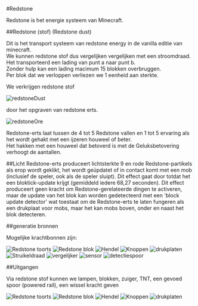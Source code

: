 #Redstone

Redstone is het energie systeem van Minecraft.


##Redstone (stof) (Redstone dust)

Dit is het transport systeem van redstone energy in de vanilla editie van minecraft.  
We kunnen redstone stof dus vergelijken vergelijken met een stroomdraad.  
Het transporteerd een lading van punt a naar punt b.  
Zonder hulp kan een lading macimum 15 blokken overbruggen.  
Per blok dat we verloppen verliezen we 1 eenheid aan sterkte.

We verkrijgen redstone stof 

![redstoneDust](https://github.com/CoderDojoBelgiumEeklo/MineCraftProjects/blob/gh-pages/img/basic/redstone/redstonedust.png?raw=true)

door het opgraven van redstone erts.

![redstoneOre](https://github.com/CoderDojoBelgiumEeklo/MineCraftProjects/blob/gh-pages/img/basic/redstone/redstoneore.png?raw=true)

  
Redstone-erts laat tussen de 4 tot 5 Redstone vallen en 1 tot 5 ervaring als het wordt gehakt met een ijzeren houweel of beter.   
Het hakken met een houweel dat betoverd is met de Geluksbetovering verhoogt de aantallen.

##Licht
Redstone-erts produceert lichtsterkte 9 en rode Redstone-partikels als erop wordt geklikt, het wordt geüpdatet of in contact komt met een mob (inclusief de speler, ook als de speler sluipt). Dit effect gaat door totdat het een bloktick-update krijgt (gemiddeld iedere 68,27 seconden). Dit effect produceert geen kracht om Redstone-gerelateerde dingen te activeren, maar de update van het blok kan worden gedetecteerd met een 'block update detector' wat toestaat om de Redstone-erts te laten fungeren als een drukplaat voor mobs, maar het kan mobs boven, onder en naast het blok detecteren.


##generatie bronnen

Mogelijke krachtbonnen zijn:


![Redstone toorts](https://github.com/CoderDojoBelgiumEeklo/MineCraftProjects/blob/gh-pages/img/basic/redstone/redstonetoorts.png?raw=true)
![Redstone blok](https://github.com/CoderDojoBelgiumEeklo/MineCraftProjects/blob/gh-pages/img/basic/redstone/redstoneblok.png?raw=true)
![Hendel](https://github.com/CoderDojoBelgiumEeklo/MineCraftProjects/blob/gh-pages/img/basic/redstone/hendel.png?raw=true)
![Knoppen](https://github.com/CoderDojoBelgiumEeklo/MineCraftProjects/blob/gh-pages/img/basic/redstone/knoppen.png?raw=true)
![drukplaten](https://github.com/CoderDojoBelgiumEeklo/MineCraftProjects/blob/gh-pages/img/basic/redstone/drukplaten.png?raw=true)
![Struikeldraad](https://github.com/CoderDojoBelgiumEeklo/MineCraftProjects/blob/gh-pages/img/basic/redstone/touwenstruikeldraadhaak.png?raw=true)
![vergelijker](https://github.com/CoderDojoBelgiumEeklo/MineCraftProjects/blob/gh-pages/img/basic/redstone/redstonecomparator.png?raw=true)
![sensor](https://github.com/CoderDojoBelgiumEeklo/MineCraftProjects/blob/gh-pages/img/basic/redstone/sensor.png?raw=true)
![detectiespoor](https://github.com/CoderDojoBelgiumEeklo/MineCraftProjects/blob/gh-pages/img/basic/redstone/detectiespoor.png?raw=true)

##Uitgangen
 
Via redstone stof kunnen we lampen, blokken, zuiger, TNT, een gevoed spoor (powered rail), een wissel kracht geven

![Redstone toorts](https://github.com/CoderDojoBelgiumEeklo/MineCraftProjects/blob/gh-pages/img/basic/redstone/zuiger.png?raw=true)
![Redstone blok](https://github.com/CoderDojoBelgiumEeklo/MineCraftProjects/blob/gh-pages/img/basic/redstone/lampen.png?raw=true)
![Hendel](https://github.com/CoderDojoBelgiumEeklo/MineCraftProjects/blob/gh-pages/img/basic/redstone/door.png?raw=true)
![Knoppen](https://github.com/CoderDojoBelgiumEeklo/MineCraftProjects/blob/gh-pages/img/basic/redstone/poweredrail.png?raw=true)
![drukplaten](https://github.com/CoderDojoBelgiumEeklo/MineCraftProjects/blob/gh-pages/img/basic/redstone/hopper.png?raw=true)


